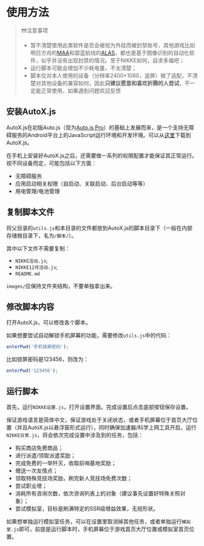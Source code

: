 # 使用方法

> ❗❗❗注意事项
> 
> - 暂不清楚使用此类软件是否会被视为外挂而被封禁账号，其他游戏比如明日方舟的[MAA](https://github.com/MaaAssistantArknights/MaaAssistantArknights)和碧蓝航线的[ALAS](https://github.com/LmeSzinc/AzurLaneAutoScript)，都也是基于图像识别的自动化软件，似乎并没有出现封禁的情况。至于NIKKE如何，自求多福吧；
> - 运行脚本可能会增加不少耗电量，不太清楚；
> - 脚本仅对本人使用的设备（分辨率2400×1080，竖屏）做了适配，不清楚对其他设备的兼容如何，因此**只建议愿意和喜欢折腾的人尝试**，不一定能正常使用，如果遇到问题欢迎反馈

## 安装AutoX.js

AutoX.js在初版Auto.js（现为[Auto.js Pro](https://pro.autojs.org/)）的基础上发展而来，是一个支持无障碍服务的Android平台上的JavaScript运行环境和开发环境。可以从[这里](https://github.com/kkevsekk1/AutoX#autoxjs%E4%B8%8B%E8%BD%BD%E5%9C%B0%E5%9D%80)下载到AutoX.js。

在手机上安装好AutoX.js之后，还需要做一系列的权限配置才能保证其正常运行。视不同设备而定，可能包括以下方面：

- 无障碍服务
- 应用启动相关权限（自启动、关联启动、后台启动等等）
- 用电管理/电池管理

## 复制脚本文件

将父目录的`utils.js`和本目录的文件都放到AutoX.js的脚本目录下（一般在内部存储根目录下，名为`/脚本/`）。

其中以下文件不需要复制：

- `NIKKE活动.js`;
- `NIKKE12月活动.js`;
- `README.md`

`images/`应保持文件夹结构，不要单独拿出来。

## 修改脚本内容

打开AutoX.js，可以修改各个脚本。

如果想要尝试自动解锁手机屏幕的功能，需要修改`utils.js`中的代码：

```javascript
enterPwd('手机锁屏密码');
```

比如锁屏密码是123456，则改为：

```javascript
enterPwd('123456');
```

## 运行脚本

首先，运行`NIKKE设置.js`，打开设置界面。完成设置后点击底部按钮保存设置。

保证游戏语言是简体中文，保证游戏处于关闭状态，或者手机屏幕位于首页大厅位置（并且AutoX.js以悬浮窗形式运行），同时确保加速器/科学上网工具开启，运行`NIKKE日常.js`，将会依次完成设置中涉及到的任务，包括：

- 购买商店免费商品；
- 进行派遣/领取派遣奖励；
- 完成免费的一举歼灭，收取前哨基地奖励；
- 赠送一次友情点；
- 领取特殊竞技场奖励，刷完新人竞技场免费次数；
- 尝试职业塔；
- 消耗所有咨询次数，依次咨询列表上的对象（建议事先设置好特殊关照对象）；
- 尝试模拟室，目标是刷满特定的SSR级增益效果，无视形状。

如果想单独运行模拟室任务，可以在设置里取消掉其他任务，或者单独运行`模拟室.js`即可，前提是运行脚本时，手机屏幕位于游戏首页大厅位置或模拟室首页位置。
